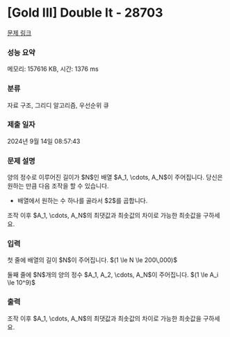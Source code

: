 # [Gold III] Double It - 28703 

[문제 링크](https://www.acmicpc.net/problem/28703) 

### 성능 요약

메모리: 157616 KB, 시간: 1376 ms

### 분류

자료 구조, 그리디 알고리즘, 우선순위 큐

### 제출 일자

2024년 9월 14일 08:57:43

### 문제 설명

<p>양의 정수로 이루어진 길이가 $N$인 배열 $A_1, \cdots, A_N$이 주어집니다. 당신은 원하는 만큼 다음 조작을 할 수 있습니다.</p>

<ul>
	<li>배열에서 원하는 수 하나를 골라서 $2$를 곱합니다.</li>
</ul>

<p>조작 이후 $A_1, \cdots, A_N$의 최댓값과 최솟값의 차이로 가능한 최솟값을 구하세요.</p>

### 입력 

 <p>첫 줄에 배열의 길이 $N$이 주어집니다. $(1 \le N \le 200\,000)$</p>

<p>둘째 줄에 $N$개의 양의 정수 $A_1, A_2, \cdots, A_N$이 주어집니다. $(1 \le A_i \le 10^9)$</p>

### 출력 

 <p>조작 이후 $A_1, \cdots, A_N$의 최댓값과 최솟값의 차이로 가능한 최솟값을 구하세요.</p>

